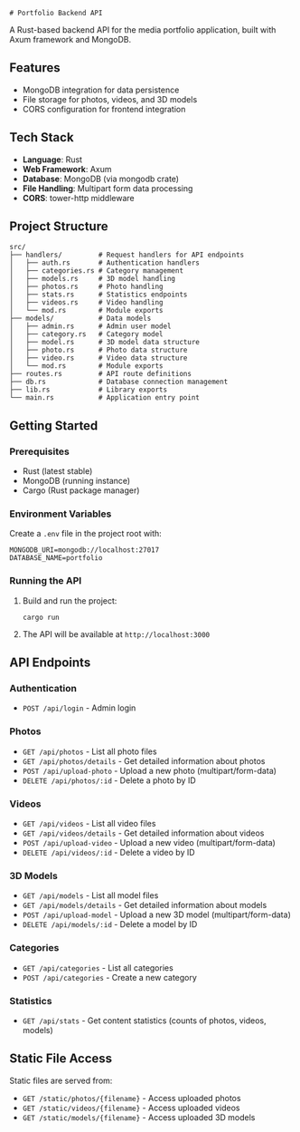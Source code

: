     # Portfolio Backend API

A Rust-based backend API for the media portfolio application, built with Axum framework and MongoDB.

## Features



- MongoDB integration for data persistence
- File storage for photos, videos, and 3D models
- CORS configuration for frontend integration

## Tech Stack

- **Language**: Rust
- **Web Framework**: Axum
- **Database**: MongoDB (via mongodb crate)
- **File Handling**: Multipart form data processing
- **CORS**: tower-http middleware

## Project Structure

```
src/
├── handlers/         # Request handlers for API endpoints
│   ├── auth.rs       # Authentication handlers
│   ├── categories.rs # Category management
│   ├── models.rs     # 3D model handling
│   ├── photos.rs     # Photo handling
│   ├── stats.rs      # Statistics endpoints
│   ├── videos.rs     # Video handling
│   └── mod.rs        # Module exports
├── models/           # Data models
│   ├── admin.rs      # Admin user model
│   ├── category.rs   # Category model
│   ├── model.rs      # 3D model data structure
│   ├── photo.rs      # Photo data structure
│   ├── video.rs      # Video data structure
│   └── mod.rs        # Module exports
├── routes.rs         # API route definitions
├── db.rs             # Database connection management
├── lib.rs            # Library exports
└── main.rs           # Application entry point
```

## Getting Started

### Prerequisites

- Rust (latest stable)
- MongoDB (running instance)
- Cargo (Rust package manager)

### Environment Variables

Create a `.env` file in the project root with:

```
MONGODB_URI=mongodb://localhost:27017
DATABASE_NAME=portfolio
```

### Running the API

1. Build and run the project:
   ```
   cargo run
   ```

2. The API will be available at `http://localhost:3000`

## API Endpoints

### Authentication
- `POST /api/login` - Admin login

### Photos
- `GET /api/photos` - List all photo files
- `GET /api/photos/details` - Get detailed information about photos
- `POST /api/upload-photo` - Upload a new photo (multipart/form-data)
- `DELETE /api/photos/:id` - Delete a photo by ID

### Videos
- `GET /api/videos` - List all video files
- `GET /api/videos/details` - Get detailed information about videos
- `POST /api/upload-video` - Upload a new video (multipart/form-data)
- `DELETE /api/videos/:id` - Delete a video by ID

### 3D Models
- `GET /api/models` - List all model files
- `GET /api/models/details` - Get detailed information about models
- `POST /api/upload-model` - Upload a new 3D model (multipart/form-data)
- `DELETE /api/models/:id` - Delete a model by ID

### Categories
- `GET /api/categories` - List all categories
- `POST /api/categories` - Create a new category

### Statistics
- `GET /api/stats` - Get content statistics (counts of photos, videos, models)

## Static File Access

Static files are served from:
- `GET /static/photos/{filename}` - Access uploaded photos
- `GET /static/videos/{filename}` - Access uploaded videos
- `GET /static/models/{filename}` - Access uploaded 3D models
